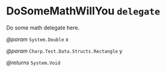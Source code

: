 # DoSomeMathWillYou `delegate`

Do some math delegate here.


*@param* `System.Double` x

*@param* `Charp.Test.Data.Structs.Rectangle` y

*@returns* `System.Void`